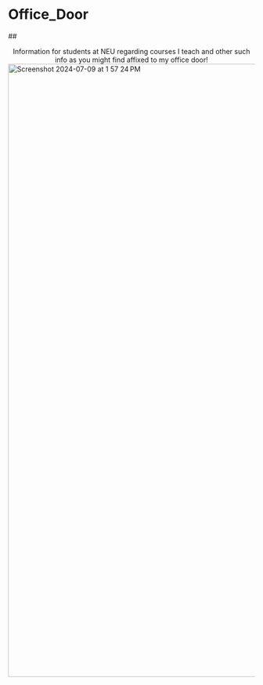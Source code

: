 # Office_Door
##<center> Information for students at NEU regarding courses I teach and other such info as you might find affixed to my office door! </center>
<img width="1250" alt="Screenshot 2024-07-09 at 1 57 24 PM" src="https://github.com/jamiehenzy/Office_Door/assets/149628307/7514287f-f846-4fb6-ae38-b2d9a689845f">
